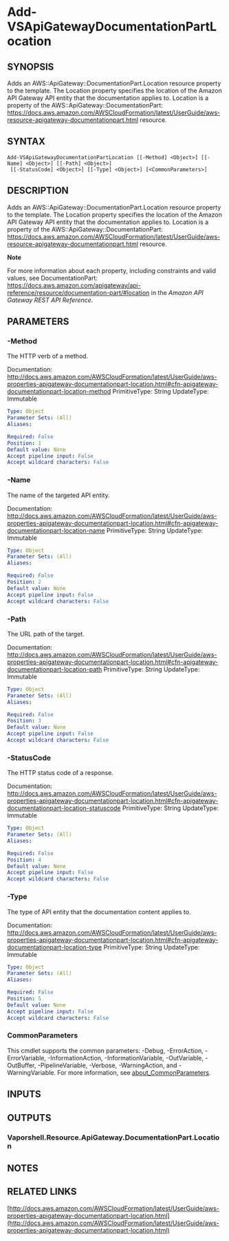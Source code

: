 # Add-VSApiGatewayDocumentationPartLocation

## SYNOPSIS
Adds an AWS::ApiGateway::DocumentationPart.Location resource property to the template.
The Location property specifies the location of the Amazon API Gateway API entity that the documentation applies to.
Location is a property of the AWS::ApiGateway::DocumentationPart: https://docs.aws.amazon.com/AWSCloudFormation/latest/UserGuide/aws-resource-apigateway-documentationpart.html resource.

## SYNTAX

```
Add-VSApiGatewayDocumentationPartLocation [[-Method] <Object>] [[-Name] <Object>] [[-Path] <Object>]
 [[-StatusCode] <Object>] [[-Type] <Object>] [<CommonParameters>]
```

## DESCRIPTION
Adds an AWS::ApiGateway::DocumentationPart.Location resource property to the template.
The Location property specifies the location of the Amazon API Gateway API entity that the documentation applies to.
Location is a property of the AWS::ApiGateway::DocumentationPart: https://docs.aws.amazon.com/AWSCloudFormation/latest/UserGuide/aws-resource-apigateway-documentationpart.html resource.

**Note**

For more information about each property, including constraints and valid values, see DocumentationPart: https://docs.aws.amazon.com/apigateway/api-reference/resource/documentation-part/#location in the *Amazon API Gateway REST API Reference*.

## PARAMETERS

### -Method
The HTTP verb of a method.

Documentation: http://docs.aws.amazon.com/AWSCloudFormation/latest/UserGuide/aws-properties-apigateway-documentationpart-location.html#cfn-apigateway-documentationpart-location-method
PrimitiveType: String
UpdateType: Immutable

```yaml
Type: Object
Parameter Sets: (All)
Aliases:

Required: False
Position: 1
Default value: None
Accept pipeline input: False
Accept wildcard characters: False
```

### -Name
The name of the targeted API entity.

Documentation: http://docs.aws.amazon.com/AWSCloudFormation/latest/UserGuide/aws-properties-apigateway-documentationpart-location.html#cfn-apigateway-documentationpart-location-name
PrimitiveType: String
UpdateType: Immutable

```yaml
Type: Object
Parameter Sets: (All)
Aliases:

Required: False
Position: 2
Default value: None
Accept pipeline input: False
Accept wildcard characters: False
```

### -Path
The URL path of the target.

Documentation: http://docs.aws.amazon.com/AWSCloudFormation/latest/UserGuide/aws-properties-apigateway-documentationpart-location.html#cfn-apigateway-documentationpart-location-path
PrimitiveType: String
UpdateType: Immutable

```yaml
Type: Object
Parameter Sets: (All)
Aliases:

Required: False
Position: 3
Default value: None
Accept pipeline input: False
Accept wildcard characters: False
```

### -StatusCode
The HTTP status code of a response.

Documentation: http://docs.aws.amazon.com/AWSCloudFormation/latest/UserGuide/aws-properties-apigateway-documentationpart-location.html#cfn-apigateway-documentationpart-location-statuscode
PrimitiveType: String
UpdateType: Immutable

```yaml
Type: Object
Parameter Sets: (All)
Aliases:

Required: False
Position: 4
Default value: None
Accept pipeline input: False
Accept wildcard characters: False
```

### -Type
The type of API entity that the documentation content applies to.

Documentation: http://docs.aws.amazon.com/AWSCloudFormation/latest/UserGuide/aws-properties-apigateway-documentationpart-location.html#cfn-apigateway-documentationpart-location-type
PrimitiveType: String
UpdateType: Immutable

```yaml
Type: Object
Parameter Sets: (All)
Aliases:

Required: False
Position: 5
Default value: None
Accept pipeline input: False
Accept wildcard characters: False
```

### CommonParameters
This cmdlet supports the common parameters: -Debug, -ErrorAction, -ErrorVariable, -InformationAction, -InformationVariable, -OutVariable, -OutBuffer, -PipelineVariable, -Verbose, -WarningAction, and -WarningVariable. For more information, see [about_CommonParameters](http://go.microsoft.com/fwlink/?LinkID=113216).

## INPUTS

## OUTPUTS

### Vaporshell.Resource.ApiGateway.DocumentationPart.Location
## NOTES

## RELATED LINKS

[http://docs.aws.amazon.com/AWSCloudFormation/latest/UserGuide/aws-properties-apigateway-documentationpart-location.html](http://docs.aws.amazon.com/AWSCloudFormation/latest/UserGuide/aws-properties-apigateway-documentationpart-location.html)

